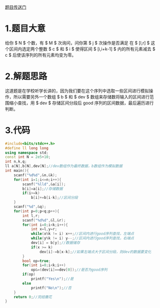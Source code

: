 [题目传送门](https://www.luogu.com.cn/problem/AT_abc288_d)

# 1.题目大意
给你 $ N $ 个数，有 $ M $ 次询问，问你第 $ j $ 次操作是否满足 在 $ [l,r] $ 这个区间内选定两个整数 $ c $ 和 $ i $ 使得区间 $ [i,i+k-1] $ 内的所有元素减去 $ c $ 后使该序列的所有元素均变为零。

# 2.解题思路
这道题是在学校听学长讲的，因为我们要在这个序列中选取一些区间进行模拟操作，所以需要另外一个数组 $ b $ 和 $ dev $ 数组来存储数将输入的区间进行范围缩小查找，用 $ dev $ 存储区间分段后 good 序列的区间数据，最后遍历进行判断。

# 3.代码

```cpp
#include<bits/stdc++.h>
#define ll long long
using namespace std;
const int N = 2e5+10;
int n,k,q;
ll a[N],b[N],dev[N];//dev数组作为最终数据，b数组作为模拟数据
int main(){
	scanf("%d%d",&n,&k);
	for(int i=1;i<=n;i++){
		scanf("%lld",&a[i]);
		b[i]=a[i];//存储数据
		if(i>=k)
			b[i]+=b[i-k];//区间分段
	}
	scanf("%d",&q);
	for(int p=0;p<q;p++){
		int l,r;
		scanf("%d%d",&l,&r);
		for(int i=0;i<k;i++){
			int x=l,y=r;
			while(x%k != i) x++;//区间内进行good序列查找，左端点
			while(y%k != i) y--;//区间内进行good序列查找，右端点
			dev[i] = b[y];//数据储存
			if(x >= k)
				dev[i]-=b[x-k];//如果左端点大于区间分段，则dev的数据要变化
		}
		bool op=true;
		for(int i=0;i<k;i++)
			op&=(dev[i]==dev[0]);//是否为good序列
		if(op)
			printf("Yes\n");//是
		else
			printf("No\n");//否
	}
	return 0;//完结撒花
}
```

